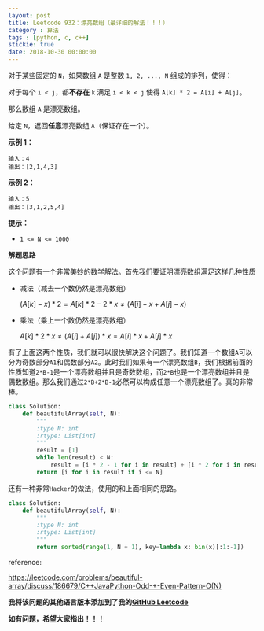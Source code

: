```yaml
---
layout: post
title: Leetcode 932：漂亮数组（最详细的解法！！！）
category : 算法
tags : [python, c, c++]
stickie: true
date: 2018-10-30 00:00:00
---
```


对于某些固定的 `N`，如果数组 `A` 是整数 `1, 2, ..., N` 组成的排列，使得：

对于每个 `i < j`，都**不存在** `k` 满足 `i < k < j` 使得 `A[k] * 2 = A[i] + A[j]`。

那么数组 `A` 是漂亮数组。

给定 `N`，返回**任意**漂亮数组 `A`（保证存在一个）。

**示例 1：**

```
输入：4
输出：[2,1,4,3]
```

**示例 2：**

```
输入：5
输出：[3,1,2,5,4]
```

**提示：**

- `1 <= N <= 1000`

**解题思路**

这个问题有一个非常美妙的数学解法。首先我们要证明漂亮数组满足这样几种性质

- 减法（减去一个数仍然是漂亮数组）

  $(A[k]-x)*2=A[k]*2 - 2*x \neq(A[i] -x + A[j] - x)$

- 乘法（乘上一个数仍然是漂亮数组）

  $A[k]*2*x\neq(A[i]+A[j])*x=A[i]*x+A[j]*x$

有了上面这两个性质，我们就可以很快解决这个问题了。我们知道一个数组`A`可以分为奇数部分`A1`和偶数部分`A2`。此时我们如果有一个漂亮数组`B`，我们根据前面的性质知道`2*B-1`是一个漂亮数组并且是奇数数组，而`2*B`也是一个漂亮数组并且是偶数数组。那么我们通过`2*B+2*B-1`必然可以构成任意一个漂亮数组了。真的非常棒。

```python
class Solution:
    def beautifulArray(self, N):
        """
        :type N: int
        :rtype: List[int]
        """
        result = [1]
        while len(result) < N:
            result = [i * 2 - 1 for i in result] + [i * 2 for i in result]
        return [i for i in result if i <= N]
```

还有一种非常`Hacker`的做法，使用的和上面相同的思路。

```python
class Solution:
    def beautifulArray(self, N):
        """
        :type N: int
        :rtype: List[int]
        """
        return sorted(range(1, N + 1), key=lambda x: bin(x)[:1:-1])
```

reference:

https://leetcode.com/problems/beautiful-array/discuss/186679/C++JavaPython-Odd-+-Even-Pattern-O(N)

**我将该问题的其他语言版本添加到了我的[GitHub Leetcode](https://github.com/luliyucoordinate/Leetcode)**

**如有问题，希望大家指出！！！**
